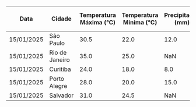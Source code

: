| Data       | Cidade         | Temperatura Máxima (°C) | Temperatura Mínima (°C) | Precipitação (mm) | Umidade Relativa (%) |
|------------|---------------|-------------------------|-------------------------|-------------------|----------------------|
| 15/01/2025 | São Paulo     | 30.5                    | 22.0                    | 12.0              | 78.0                 |
| 15/01/2025 | Rio de Janeiro | 35.0                   | 25.0                    | NaN               | 70.0                 |
| 15/01/2025 | Curitiba      | 24.0                    | 18.0                    | 8.0               | NaN                  |
| 15/01/2025 | Porto Alegre  | 28.0                    | 20.0                    | 15.0              | 82.0                 |
| 15/01/2025 | Salvador      | 31.0                    | 24.5                    | NaN               | 80.0                 |
